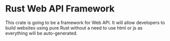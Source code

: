 # Rust Web API Framework

This crate is going to be a framework for Web API.
It will allow developers to build websites using pure Rust without
a need to use html or js as everything will be auto-generated.
